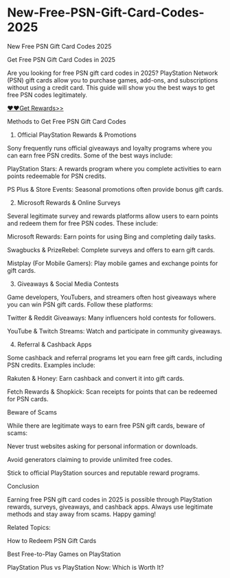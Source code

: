 # New-Free-PSN-Gift-Card-Codes-2025

New Free PSN Gift Card Codes 2025

Get Free PSN Gift Card Codes in 2025

Are you looking for free PSN gift card codes in 2025? PlayStation Network (PSN) gift cards allow you to purchase games, add-ons, and subscriptions without using a credit card. This guide will show you the best ways to get free PSN codes legitimately.

[❤❤Get Rewards>>](https://getwonmoney.com/new/)

Methods to Get Free PSN Gift Card Codes

1. Official PlayStation Rewards & Promotions

Sony frequently runs official giveaways and loyalty programs where you can earn free PSN credits. Some of the best ways include:

PlayStation Stars: A rewards program where you complete activities to earn points redeemable for PSN credits.

PS Plus & Store Events: Seasonal promotions often provide bonus gift cards.

2. Microsoft Rewards & Online Surveys

Several legitimate survey and rewards platforms allow users to earn points and redeem them for free PSN codes. These include:

Microsoft Rewards: Earn points for using Bing and completing daily tasks.

Swagbucks & PrizeRebel: Complete surveys and offers to earn gift cards.

Mistplay (For Mobile Gamers): Play mobile games and exchange points for gift cards.

3. Giveaways & Social Media Contests

Game developers, YouTubers, and streamers often host giveaways where you can win PSN gift cards. Follow these platforms:

Twitter & Reddit Giveaways: Many influencers hold contests for followers.

YouTube & Twitch Streams: Watch and participate in community giveaways.

4. Referral & Cashback Apps

Some cashback and referral programs let you earn free gift cards, including PSN credits. Examples include:

Rakuten & Honey: Earn cashback and convert it into gift cards.

Fetch Rewards & Shopkick: Scan receipts for points that can be redeemed for PSN cards.

Beware of Scams

While there are legitimate ways to earn free PSN gift cards, beware of scams:

Never trust websites asking for personal information or downloads.

Avoid generators claiming to provide unlimited free codes.

Stick to official PlayStation sources and reputable reward programs.

Conclusion

Earning free PSN gift card codes in 2025 is possible through PlayStation rewards, surveys, giveaways, and cashback apps. Always use legitimate methods and stay away from scams. Happy gaming!

Related Topics:

How to Redeem PSN Gift Cards

Best Free-to-Play Games on PlayStation

PlayStation Plus vs PlayStation Now: Which is Worth It?

